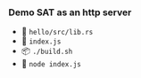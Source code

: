 ### Demo SAT as an http server

- 👀 `hello/src/lib.rs`
- 👀 `index.js`
- 📦 `./build.sh`
- 🚀 `node index.js`

